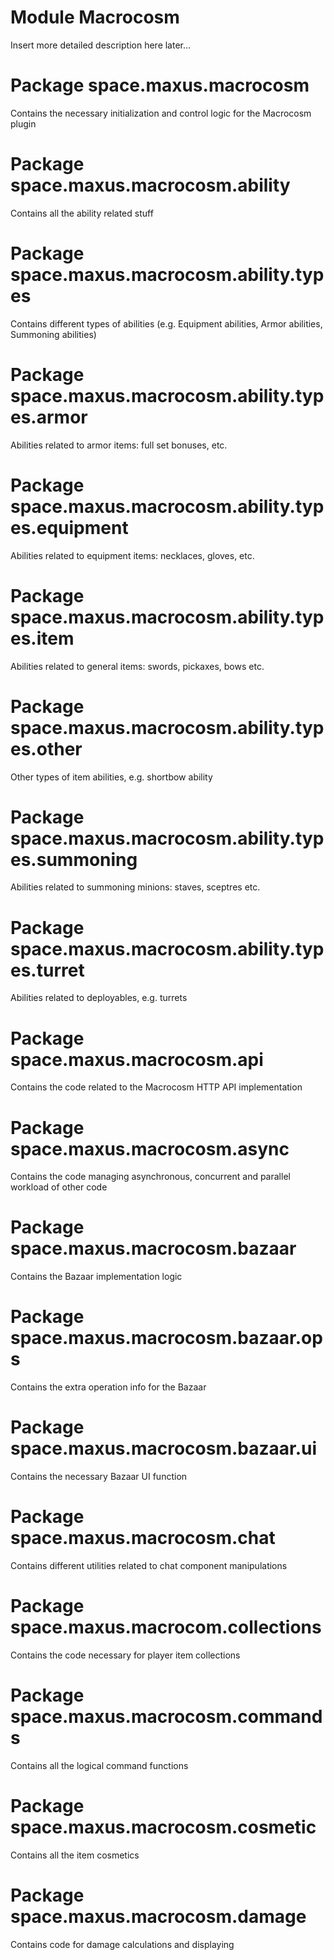 # Module Macrocosm
Insert more detailed description here later...

# Package space.maxus.macrocosm
Contains the necessary initialization and control logic for the Macrocosm plugin

# Package space.maxus.macrocosm.ability
Contains all the ability related stuff

# Package space.maxus.macrocosm.ability.types
Contains different types of abilities (e.g. Equipment abilities, Armor abilities, Summoning abilities)

# Package space.maxus.macrocosm.ability.types.armor
Abilities related to armor items: full set bonuses, etc.

# Package space.maxus.macrocosm.ability.types.equipment
Abilities related to equipment items: necklaces, gloves, etc.

# Package space.maxus.macrocosm.ability.types.item
Abilities related to general items: swords, pickaxes, bows etc.

# Package space.maxus.macrocosm.ability.types.other
Other types of item abilities, e.g. shortbow ability

# Package space.maxus.macrocosm.ability.types.summoning
Abilities related to summoning minions: staves, sceptres etc.

# Package space.maxus.macrocosm.ability.types.turret
Abilities related to deployables, e.g. turrets

# Package space.maxus.macrocosm.api
Contains the code related to the Macrocosm HTTP API implementation

# Package space.maxus.macrocosm.async
Contains the code managing asynchronous, concurrent and parallel workload of other code

# Package space.maxus.macrocosm.bazaar
Contains the Bazaar implementation logic

# Package space.maxus.macrocosm.bazaar.ops
Contains the extra operation info for the Bazaar

# Package space.maxus.macrocosm.bazaar.ui
Contains the necessary Bazaar UI function

# Package space.maxus.macrocosm.chat
Contains different utilities related to chat component manipulations

# Package space.maxus.macrocom.collections
Contains the code necessary for player item collections

# Package space.maxus.macrocosm.commands
Contains all the logical command functions

# Package space.maxus.macrocosm.cosmetic
Contains all the item cosmetics

# Package space.maxus.macrocosm.damage
Contains code for damage calculations and displaying
